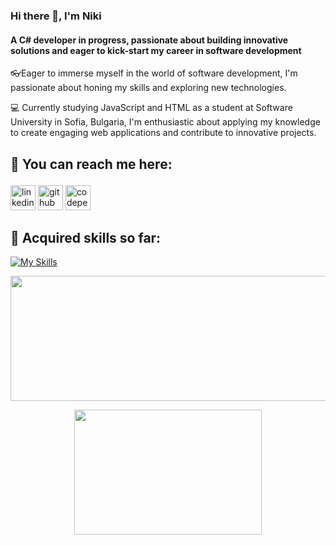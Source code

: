 ### Hi there 👋,  I'm Niki

#### A C# developer in progress, passionate about building innovative solutions and eager to kick-start my career in software development
👓Eager to immerse myself in the world of software development, I'm passionate about honing my skills and exploring new technologies.

💻 Currently studying JavaScript and HTML as a student at Software University in Sofia, Bulgaria, I'm enthusiastic about applying my knowledge to create engaging web applications and contribute to innovative projects.

## 🔎 You can reach me here:  <p>
[<img src='https://cdn.jsdelivr.net/npm/simple-icons@3.0.1/icons/linkedin.svg' alt='linkedin' height='40'>](https://www.linkedin.com/in/nikolay-nenov-a3897a275/) [<img src='https://cdn.jsdelivr.net/npm/simple-icons@3.0.1/icons/github.svg' alt='github' height='40'>](https://github.com/nikinenov1601) [<img src='https://cdn.jsdelivr.net/npm/simple-icons@3.0.1/icons/codepen.svg' alt='codepen' height='40'>](https://codepen.io/Nikinenov)  

 ## 📖 Acquired skills so far:
[![My Skills](https://skillicons.dev/icons?i=cs,dotnet,js,vscode,html,css,figma&theme=dark)](https://skillicons.dev)

<p align="center">
  <img width="550" height="200" src="https://streak-stats.demolab.com?user=nikinenov1601&theme=burnt-neon&hide_border=true">
</p>
<p align="center">
  <img width="300" height="200" src="https://github-readme-stats.vercel.app/api/top-langs/?username=nikinenov1601&theme=vision-friendly-dark">
</p>
